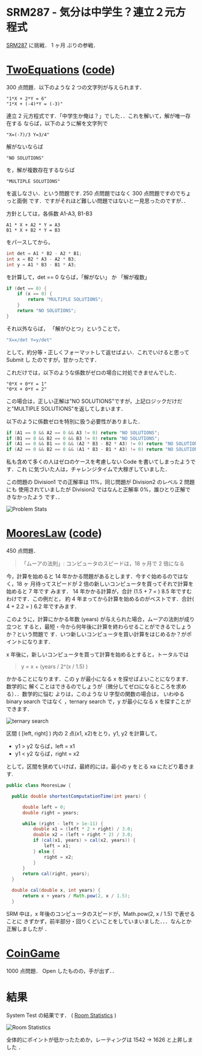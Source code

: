 # SRM287 - 気分は中学生？連立２元方程式

<!--
date = "2006-02-05"
-->

[SRM287](http://www.topcoder.com/stat?c=round_overview&rd=9808) に挑戦． 1 ヶ月
ぶりの参戦．

# [TwoEquations](http://www.topcoder.com/stat?c=problem_statement&pm=6013&rd=9808) ([code](http://www.topcoder.com/stat?c=problem_solution&rm=247545&rd=9808&pm=6013&cr=15632820))

300 点問題．以下のような 2 つの文字列が与えられます．

```
"1*X + 2*Y = 6"
"1*X + (-4)*Y = (-3)"
```

連立 2 元方程式です．「中学生か俺は？」でした．．これを解いて，解が唯一存在する
ならば，以下のように解を文字列で

```
"X=(-7)/3 Y=3/4"
```

解がないならば

```
"NO SOLUTIONS"
```

を，解が複数存在するならば

```
"MULTIPLE SOLUTIONS"
```

を返しなさい．という問題です. 250 点問題ではなく 300 点問題ですのでちょっと面倒
です．ですがそれほど難しい問題ではないと一見思ったのですが．．

方針としては，各係数 A1-A3, B1-B3

```
A1 * X + A2 * Y = A3
B1 * X + B2 * Y = B3
```

をパースしてから，

```java
int det = A1 * B2 - A2 * B1;
int x = B2 * A3 - A2 * B3;
int y = A1 * B3 - B1 * A3;
```

を計算して，det == 0 ならば，「解がない」 か 「解が複数」

```java
if (det == 0) {
    if (x == 0) {
        return "MULTIPLE SOLUTIONS";
    }
    return "NO SOLUTIONS";
}
```

それ以外ならば， 「解がひとつ」ということで，

```java
"X=x/det Y=y/det"
```

として，約分等・正しくフォーマットして返せばよい．これでいけると思って Submit し
たのですが，甘かったです．

これだけでは，以下のような係数がゼロの場合に対処できませんでした．

```
"0*X + 0*Y = 1"
"0*X + 0*Y = 2"
```

この場合は，正しい正解は"NO SOLUTIONS"ですが，上記ロジックだけだと"MULTIPLE
SOLUTIONS"を返してしまいます．

以下のように係数ゼロを特別に扱う必要性がありました．

```java
if (A1 == 0 && A2 == 0 && A3 != 0) return "NO SOLUTIONS";
if (B1 == 0 && B2 == 0 && B3 != 0) return "NO SOLUTIONS";
if (A1 == 0 && B1 == 0 && (A2 * B3 - B2 * A3) != 0) return "NO SOLUTIONS";
if (A2 == 0 && B2 == 0 && (A1 * B3 - B1 * A3) != 0) return "NO SOLUTIONS";
```

私も含めて多くの人はゼロのケースを考慮しない Code を書いてしまったようです．これ
に気づいた人は，チャレンジタイムで大稼ぎしていました．

この問題の Division1 での正解率は 11%，同じ問題が Division2 のレベル 2 問題にも
使用されていましたが Division2 ではなんと正解率 0%，誰ひとり正解できなかったよう
です．．

![Problem Stats](http://static.flickr.com/25/95611480_5e4542f8c0_o.png)

# [MooresLaw](http://www.topcoder.com/stat?c=problem_statement&pm=5973&rd=9808) ([code](http://www.topcoder.com/stat?c=problem_solution&rm=247545&rd=9808&pm=5973&cr=15632820))

450 点問題．

> 「ムーアの法則」: コンピュータのスピードは，18 ヶ月で 2 倍になる

今，計算を始めると 14 年かかる問題があるとします．今すぐ始めるのではなく，18 ヶ
月待ってスピードが 2 倍の新しいコンピュータを買ってそれで計算を始めると 7 年です
みます． 14 年かかる計算が，合計 (1.5 + 7 = ) 8.5 年ですむわけです．この例だと，
約 4 年まってから計算を始めるのがベストです．合計( 4 + 2.2 = ) 6.2 年ですみます.

このように，計算にかかる年数 (years) が与えられた場合，ムーアの法則が成り立つと
すると，最短・今から何年後に計算を終わらせることができるでしょうか？という問題で
す．いつ新しいコンピュータを買い計算をはじめるか？がポイントになります．

x 年後に，新しいコンピュータを買って計算を始めるとすると，トータルでは

> y = x + (years / 2\^(x / 1.5) )

かかることになります．この y が最小になる x を探せばよいことになります．数学的に
解くことはできるのでしょうが（微分してゼロになるところを求める）．．数学的に悩む
よりは，このような U 字型の関数の場合は， いわゆる binary search ではなく
，ternary search で，y が最小になる x を探すことができます．

![ternary search](http://static.flickr.com/38/95712324_5b626917dd_o.png)

区間 ( \[left, right\] ) 内の 2 点(x1, x2)をとり，y1, y2 を計算して，

- y1 &gt; y2 ならば，left = x1
- y1 &lt; y2 ならば，right = x2

として，区間を狭めていけば，最終的には，最小の y をとる xa にたどり着きます.

```java
public class MooresLaw {

  public double shortestComputationTime(int years) {

      double left = 0;
      double right = years;

      while (right - left > 1e-11) {
          double x1 = (left * 2 + right) / 3.0;
          double x2 = (left + right * 2) / 3.0;
          if (cal(x1, years) > cal(x2, years)) {
              left = x1;
          } else {
              right = x2;
          }
      }
      return cal(right, years);
  }

  double cal(double x, int years) {
      return x + years / Math.pow(2, x / 1.5);
  }
```

SRM 中は，x 年後のコンピュータのスピードが，Math.pow(2, x / 1.5) で表せることに
きずかず，前半部分・回りくどいことをしていまいました．．．なんとか正解しましたが
．

# [CoinGame](http://www.topcoder.com/stat?c=problem_statement&pm=6005&rd=9808)

1000 点問題． Open したものの，手が出ず．．

# 結果

System Test の結果です． (
[Room Statistics](http://www.topcoder.com/stat?c=coder_room_stats&cr=15632820&rd=9808&rm=247545)
)

![Room Statistics](http://static.flickr.com/41/95603073_48fb4a2290_o.png)

全体的にポイントが低かったためか，レーティングは 1542 -&gt; 1626 と上昇しました
．
